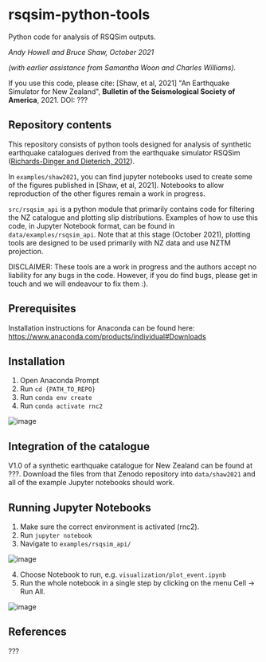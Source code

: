 # rsqsim-python-tools

Python code for analysis of RSQSim outputs.

*Andy Howell and Bruce Shaw, October 2021*

*(with earlier assistance from Samantha Woon and Charles Williams).*

If you use this code, please cite: 
[Shaw, et al, 2021] "An Earthquake Simulator for New Zealand", **Bulletin of the Seismological Society of America**, 2021. DOI: ???

## Repository contents

This repository consists of python tools designed for analysis of synthetic earthquake catalogues derived from the earthquake simulator RSQSim ([Richards-Dinger and Dieterich, 2012](https://pubs.geoscienceworld.org/ssa/srl/article/83/6/983/315277/RSQSim-Earthquake-Simulator)). 

In `examples/shaw2021`, you can find jupyter notebooks used to create some of the figures published in [Shaw, et al, 2021]. Notebooks to allow reproduction of the other figures remain a work in progress.

`src/rsqsim_api` is a python module that primarily contains code for filtering the NZ catalogue and plotting slip distributions.  Examples of how to use this code, in Jupyter Notebook format, can be found in `data/examples/rsqsim_api`. Note that at this stage (October 2021), plotting tools are designed to be used primarily with NZ data and use NZTM projection.

DISCLAIMER: These tools are a work in progress and the authors accept no liability for any bugs in the code. However, if you do find bugs, please get in touch and we will endeavour to fix them :). 


## Prerequisites

Installation instructions for Anaconda can be found here: <https://www.anaconda.com/products/individual#Downloads>

## Installation

   1. Open Anaconda Prompt
   2. Run `cd {PATH_TO_REPO}`
   3. Run `conda env create`
   4. Run `conda activate rnc2`
   
   ![image](https://user-images.githubusercontent.com/21334474/104807917-68da6e80-5847-11eb-8904-07e4da4f2b1d.png)
   
## Integration of the catalogue

V1.0 of a synthetic earthquake catalogue for New Zealand can be found at ???<INSERT LINK HERE>. Download the files from that Zenodo repository into `data/shaw2021` and all of the example Jupyter notebooks should work.


## Running Jupyter Notebooks
   
   1. Make sure the correct environment is activated (rnc2).
   2. Run `jupyter notebook`
   3. Navigate to `examples/rsqsim_api/`
   
   ![image](https://user-images.githubusercontent.com/21334474/105001742-1c846e00-5a95-11eb-8323-1d53ef98941b.png)
   
   4. Choose Notebook to run, e.g. `visualization/plot_event.ipynb`
   5. Run the whole notebook in a single step by clicking on the menu Cell -> Run All.
   
   ![image](https://user-images.githubusercontent.com/21334474/105001885-50f82a00-5a95-11eb-98a2-bca7760c656a.png)
   
 ## References
   ???
   
  



